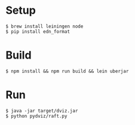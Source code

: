 
# Setup

```
$ brew install leiningen node
$ pip install edn_format
```

# Build

```
$ npm install && npm run build && lein uberjar
```

# Run

```
$ java -jar target/dviz.jar
$ python pydviz/raft.py
```
